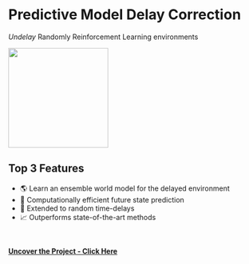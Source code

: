 #  Predictive Model Delay Correction
*Undelay* Randomly Reinforcement Learning environments
<br>

<img src="https://github.com/CAV-Research-Lab/Predictive-Model-Delay-Correction" height="200">
<br>

## Top 3 Features

* 🌎 Learn an ensemble world model for the delayed environment
* 🔂 Computationally efficient future state prediction
* 🦾 Extended to random time-delays
* 📈 Outperforms state-of-the-art methods
<br>

**[<i class="fa-solid fa-up-right-from-square"></i> Uncover the Project - Click Here](https://github.com/cav-research-lab/predictive-model-delay-correction?tab=readme-ov-file)**
